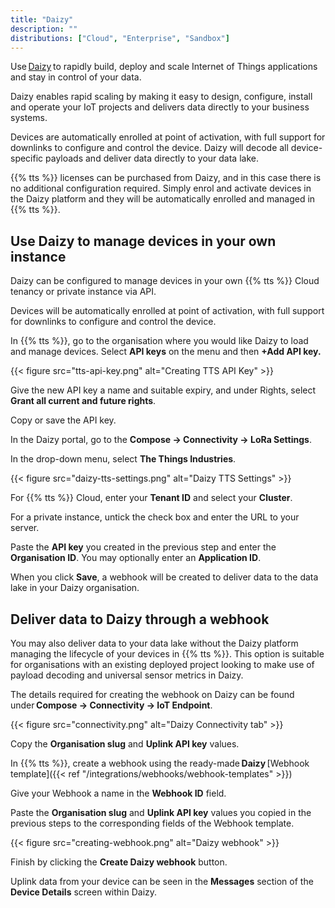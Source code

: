 ```yaml
---
title: "Daizy"
description: ""
distributions: ["Cloud", "Enterprise", "Sandbox"]
---
```


Use [Daizy](https://daizy.io) to rapidly build, deploy and scale Internet of Things applications and stay in control of your data.

Daizy enables rapid scaling by making it easy to design, configure, install and operate your IoT projects and delivers data directly to your business systems.

Devices are automatically enrolled at point of activation, with full support for downlinks to configure and control the device. Daizy will decode all device-specific payloads and deliver data directly to your data lake.

{{% tts %}} licenses can be purchased from Daizy, and in this case there is no additional configuration required. Simply enrol and activate devices in the Daizy platform and they will be automatically enrolled and managed in {{% tts %}}.

<!--more-->

## Use Daizy to manage devices in your own instance

Daizy can be configured to manage devices in your own {{% tts %}} Cloud tenancy or private instance via API.

Devices will be automatically enrolled at point of activation, with full support for downlinks to configure and control the device.

In {{% tts %}}, go to the organisation where you would like Daizy to load and manage devices. Select **API keys** on the menu and then **+Add API key.**

{{< figure src="tts-api-key.png" alt="Creating TTS API Key" >}}

Give the new API key a name and suitable expiry, and under Rights, select **Grant all current and future rights**.

Copy or save the API key.

In the Daizy portal, go to the **Compose &#8594; Connectivity &#8594; LoRa Settings**.

In the drop-down menu, select **The Things Industries**.

{{< figure src="daizy-tts-settings.png" alt="Daizy TTS Settings" >}}

For {{% tts %}} Cloud, enter your **Tenant ID** and select your **Cluster**.

For a private instance, untick the check box and enter the URL to your server.

Paste the **API key** you created in the previous step and enter the **Organisation ID**. You may optionally enter an **Application ID**.

When you click **Save**, a webhook will be created to deliver data to the data lake in your Daizy organisation.

## Deliver data to Daizy through a webhook

You may also deliver data to your data lake without the Daizy platform managing the lifecycle of your devices in {{% tts %}}. This option is suitable for organisations with an existing deployed project looking to make use of payload decoding and universal sensor metrics in Daizy.

The details required for creating the webhook on Daizy can be found under **Compose &#8594; Connectivity &#8594; IoT Endpoint**.

{{< figure src="connectivity.png" alt="Daizy Connectivity tab" >}}

Copy the **Organisation slug** and **Uplink API key** values.

In {{% tts %}}, create a webhook using the ready-made **Daizy** [Webhook template]({{< ref "/integrations/webhooks/webhook-templates" >}})

Give your Webhook a name in the **Webhook ID** field.

Paste the **Organisation slug** and **Uplink API key** values you copied in the previous steps to the corresponding fields of the Webhook template.

{{< figure src="creating-webhook.png" alt="Daizy webhook" >}}

Finish by clicking the **Create Daizy webhook** button.

Uplink data from your device can be seen in the **Messages** section of the **Device Details** screen within Daizy.

